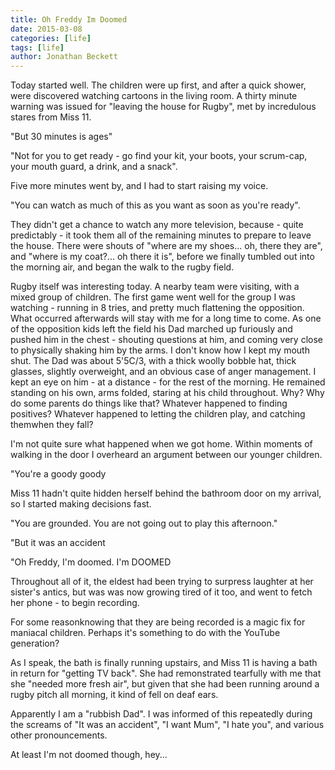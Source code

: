 ```yaml
---
title: Oh Freddy Im Doomed
date: 2015-03-08
categories: [life]
tags: [life]
author: Jonathan Beckett
---
```


Today started well. The children were up first, and after a quick shower, were discovered watching cartoons in the living room. A thirty minute warning was issued for "leaving the house for Rugby", met by incredulous stares from Miss 11.

"But 30 minutes is ages"

"Not for you to get ready - go find your kit, your boots, your scrum-cap, your mouth guard, a drink, and a snack".

Five more minutes went by, and I had to start raising my voice.

"You can watch as much of this as you want as soon as you're ready".

They didn't get a chance to watch any more television, because - quite predictably - it took them all of the remaining minutes to prepare to leave the house. There were shouts of "where are my shoes... oh, there they are", and "where is my coat?... oh there it is", before we finally tumbled out into the morning air, and began the walk to the rugby field.

Rugby itself was interesting today. A nearby team were visiting, with a mixed group of children. The first game went well for the group I was watching - running in 8 tries, and pretty much flattening the opposition. What occurred afterwards will stay with me for a long time to come. As one of the opposition kids left the field his Dad marched up furiously and pushed him in the chest - shouting questions at him, and coming very close to physically shaking him by the arms. I don't know how I kept my mouth shut. The Dad was about 5'5C/3, with a thick woolly bobble hat, thick glasses, slightly overweight, and an obvious case of anger management. I kept an eye on him - at a distance - for the rest of the morning. He remained standing on his own, arms folded, staring at his child throughout. Why? Why do some parents do things like that? Whatever happened to finding positives? Whatever happened to letting the children play, and catching themwhen they fall?

I'm not quite sure what happened when we got home. Within moments of walking in the door I overheard an argument between our younger children.

"You're a goody goody 

Miss 11 hadn't quite hidden herself behind the bathroom door on my arrival, so I started making decisions fast.

"You are grounded. You are not going out to play this afternoon."

"But it was an accident 

"Oh Freddy, I'm doomed. I'm DOOMED 

Throughout all of it, the eldest had been trying to surpress laughter at her sister's antics, but was was now growing tired of it too, and went to fetch her phone - to begin recording.

For some reasonknowing that they are being recorded is a magic fix for maniacal children. Perhaps it's something to do with the YouTube generation?

As I speak, the bath is finally running upstairs, and Miss 11 is having a bath in return for "getting TV back". She had remonstrated tearfully with me that she "needed more fresh air", but given that she had been running around a rugby pitch all morning, it kind of fell on deaf ears.

Apparently I am a "rubbish Dad". I was informed of this repeatedly during the screams of "It was an accident", "I want Mum", "I hate you", and various other pronouncements.

At least I'm not doomed though, hey...